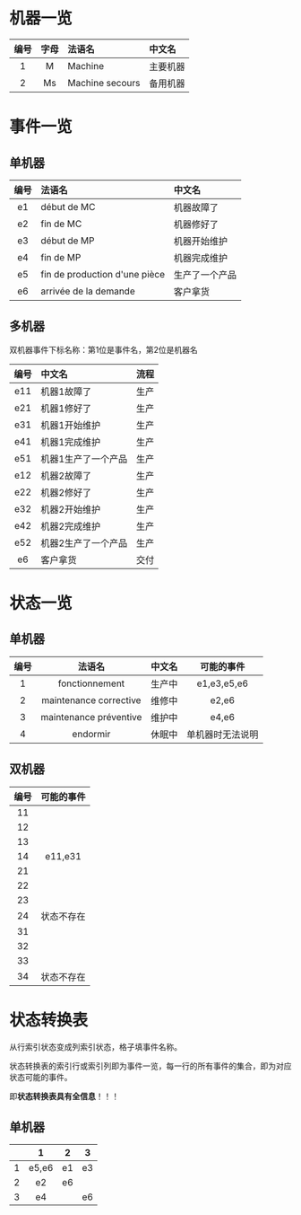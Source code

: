 # 机器一览
| 编号  | 字母  | 法语名          | 中文名   |
| :---: | :---: | :-------------- | :------- |
|   1   |   M   | Machine         | 主要机器 |
|   2   |  Ms   | Machine secours | 备用机器 |

# 事件一览
## 单机器

| 编号  | 法语名                        | 中文名         |
| :---: | :---------------------------- | :------------- |
|  e1   | début de MC                   | 机器故障了     |
|  e2   | fin de MC                     | 机器修好了     |
|  e3   | début de MP                   | 机器开始维护   |
|  e4   | fin de MP                     | 机器完成维护   |
|  e5   | fin de production d'une pièce | 生产了一个产品 |
|  e6   | arrivée de la demande         | 客户拿货       |

## 多机器

双机器事件下标名称：第1位是事件名，第2位是机器名

| 编号  | 中文名              | 流程  |
| :---: | :------------------ | :---: |
|  e11  | 机器1故障了         | 生产  |
|  e21  | 机器1修好了         | 生产  |
|  e31  | 机器1开始维护       | 生产  |
|  e41  | 机器1完成维护       | 生产  |
|  e51  | 机器1生产了一个产品 | 生产  |
|  e12  | 机器2故障了         | 生产  |
|  e22  | 机器2修好了         | 生产  |
|  e32  | 机器2开始维护       | 生产  |
|  e42  | 机器2完成维护       | 生产  |
|  e52  | 机器2生产了一个产品 | 生产  |
|  e6   | 客户拿货            | 交付  |

# 状态一览
## 单机器

| 编号  |         法语名         | 中文名 |    可能的事件    |
| :---: | :--------------------: | :----- | :--------------: |
|   1   |     fonctionnement     | 生产中 |   e1,e3,e5,e6    |
|   2   | maintenance corrective | 维修中 |      e2,e6       |
|   3   | maintenance préventive | 维护中 |      e4,e6       |
|   4   |        endormir        | 休眠中 | 单机器时无法说明 |

## 双机器

| 编号  | 可能的事件 |
| :---: | :--------: |
|  11   |            |
|  12   |            |
|  13   |            |
|  14   |  e11,e31   |
|  21   |            |
|  22   |            |
|  23   |            |
|  24   | 状态不存在 |
|  31   |            |
|  32   |            |
|  33   |            |
|  34   | 状态不存在 |

# 状态转换表

从行索引状态变成列索引状态，格子填事件名称。

状态转换表的索引行或索引列即为事件一览，每一行的所有事件的集合，即为对应状态可能的事件。

即**状态转换表具有全信息**！！！

## 单机器

|       |   1   |   2   |   3   |
| :---: | :---: | :---: | :---: |
|   1   | e5,e6 |  e1   |  e3   |
|   2   |  e2   |  e6   |       |
|   3   |  e4   |       |  e6   |